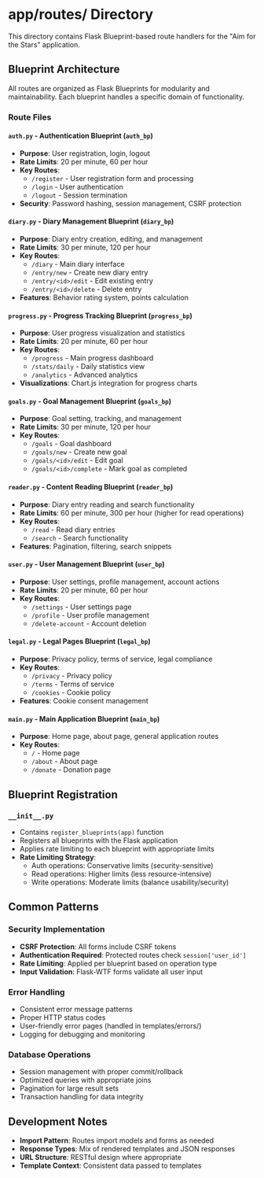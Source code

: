 # app/routes/ Directory

This directory contains Flask Blueprint-based route handlers for the "Aim for the Stars" application.

## Blueprint Architecture

All routes are organized as Flask Blueprints for modularity and maintainability. Each blueprint handles a specific domain of functionality.

### Route Files

#### `auth.py` - Authentication Blueprint (`auth_bp`)
- **Purpose**: User registration, login, logout
- **Rate Limits**: 20 per minute, 60 per hour
- **Key Routes**:
  - `/register` - User registration form and processing
  - `/login` - User authentication
  - `/logout` - Session termination
- **Security**: Password hashing, session management, CSRF protection

#### `diary.py` - Diary Management Blueprint (`diary_bp`)
- **Purpose**: Diary entry creation, editing, and management
- **Rate Limits**: 30 per minute, 120 per hour
- **Key Routes**:
  - `/diary` - Main diary interface
  - `/entry/new` - Create new diary entry
  - `/entry/<id>/edit` - Edit existing entry
  - `/entry/<id>/delete` - Delete entry
- **Features**: Behavior rating system, points calculation

#### `progress.py` - Progress Tracking Blueprint (`progress_bp`)
- **Purpose**: User progress visualization and statistics
- **Rate Limits**: 20 per minute, 60 per hour
- **Key Routes**:
  - `/progress` - Main progress dashboard
  - `/stats/daily` - Daily statistics view
  - `/analytics` - Advanced analytics
- **Visualizations**: Chart.js integration for progress charts

#### `goals.py` - Goal Management Blueprint (`goals_bp`)
- **Purpose**: Goal setting, tracking, and management
- **Rate Limits**: 30 per minute, 120 per hour
- **Key Routes**:
  - `/goals` - Goal dashboard
  - `/goals/new` - Create new goal
  - `/goals/<id>/edit` - Edit goal
  - `/goals/<id>/complete` - Mark goal as completed

#### `reader.py` - Content Reading Blueprint (`reader_bp`)
- **Purpose**: Diary entry reading and search functionality
- **Rate Limits**: 60 per minute, 300 per hour (higher for read operations)
- **Key Routes**:
  - `/read` - Read diary entries
  - `/search` - Search functionality
- **Features**: Pagination, filtering, search snippets

#### `user.py` - User Management Blueprint (`user_bp`)
- **Purpose**: User settings, profile management, account actions
- **Rate Limits**: 20 per minute, 60 per hour
- **Key Routes**:
  - `/settings` - User settings page
  - `/profile` - User profile management
  - `/delete-account` - Account deletion

#### `legal.py` - Legal Pages Blueprint (`legal_bp`)
- **Purpose**: Privacy policy, terms of service, legal compliance
- **Key Routes**:
  - `/privacy` - Privacy policy
  - `/terms` - Terms of service
  - `/cookies` - Cookie policy
- **Features**: Cookie consent management

#### `main.py` - Main Application Blueprint (`main_bp`)
- **Purpose**: Home page, about page, general application routes
- **Key Routes**:
  - `/` - Home page
  - `/about` - About page
  - `/donate` - Donation page

## Blueprint Registration

### `__init__.py`
- Contains `register_blueprints(app)` function
- Registers all blueprints with the Flask application
- Applies rate limiting to each blueprint with appropriate limits
- **Rate Limiting Strategy**:
  - Auth operations: Conservative limits (security-sensitive)
  - Read operations: Higher limits (less resource-intensive)
  - Write operations: Moderate limits (balance usability/security)

## Common Patterns

### Security Implementation
- **CSRF Protection**: All forms include CSRF tokens
- **Authentication Required**: Protected routes check `session['user_id']`
- **Rate Limiting**: Applied per blueprint based on operation type
- **Input Validation**: Flask-WTF forms validate all user input

### Error Handling
- Consistent error message patterns
- Proper HTTP status codes
- User-friendly error pages (handled in templates/errors/)
- Logging for debugging and monitoring

### Database Operations
- Session management with proper commit/rollback
- Optimized queries with appropriate joins
- Pagination for large result sets
- Transaction handling for data integrity

## Development Notes

- **Import Pattern**: Routes import models and forms as needed
- **Response Types**: Mix of rendered templates and JSON responses
- **URL Structure**: RESTful design where appropriate
- **Template Context**: Consistent data passed to templates